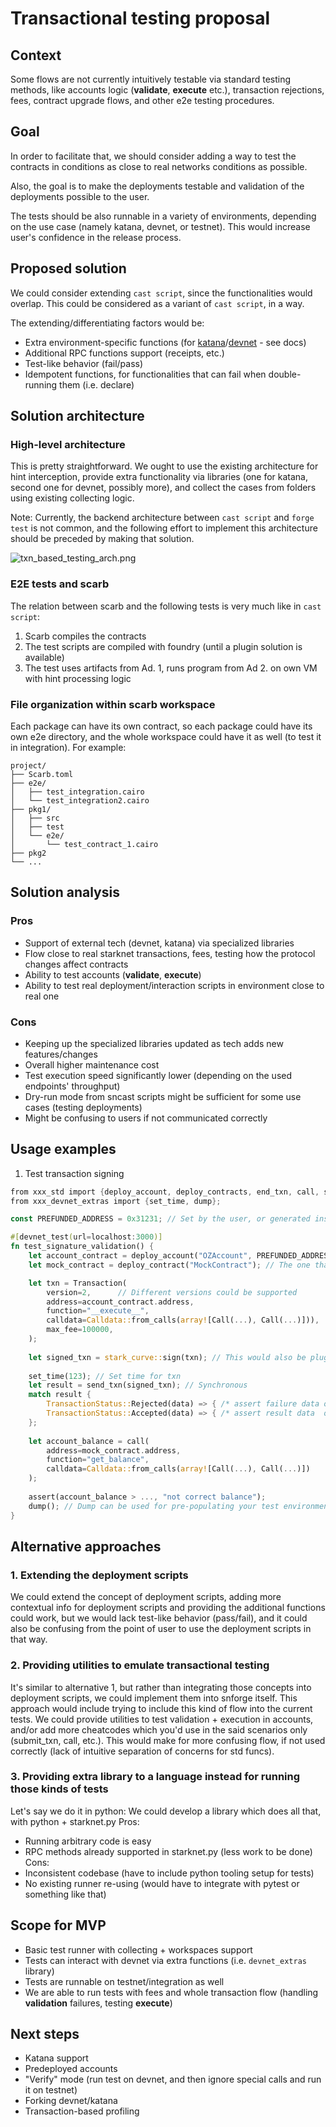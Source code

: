 # Transactional testing proposal

## Context

Some flows are not currently intuitively testable via standard testing methods, 
like accounts logic (__validate__, __execute__ etc.), transaction rejections,
fees, contract upgrade flows, and other e2e testing procedures.

## Goal

In order to facilitate that, we should consider adding a way to test
the contracts in conditions as close to real networks conditions as possible.

Also, the goal is to make the deployments testable and validation 
of the deployments possible to the user. 

The tests should be also runnable in a variety of environments, depending on the
use case (namely katana, devnet, or testnet). This would increase user's confidence
in the release process.

## Proposed solution

We could consider extending `cast script`, since the functionalities would overlap.
This could be considered as a variant of `cast script`, in a way. 

The extending/differentiating factors would be:

- Extra environment-specific functions (for [katana](https://book.dojoengine.org/toolchain/katana/reference.html#custom-methods)/[devnet](https://0xspaceshard.github.io/starknet-devnet/docs/dump-load-restart) - see docs)
- Additional RPC functions support (receipts, etc.)
- Test-like behavior (fail/pass)
- Idempotent functions, for functionalities that can fail when double-running them (i.e. declare)


## Solution architecture

### High-level architecture
This is pretty straightforward. We ought to use the existing architecture for hint interception,
provide extra functionality via libraries (one for katana, second one for devnet, possibly more), and collect the cases from
folders using existing collecting logic. 

Note: Currently, the backend architecture between `cast script` and `forge test` is not common,
and the following effort to implement this architecture should be preceded by making that solution.

![txn_based_testing_arch.png](./txn_based_testing_arch.png)

### E2E tests and scarb

The relation between scarb and the following tests is very much like in `cast script`:
1. Scarb compiles the contracts
2. The test scripts are compiled with foundry (until a plugin solution is available)
3. The test uses artifacts from Ad. 1, runs program from Ad 2. on own VM with hint processing logic 

### File organization within scarb workspace

Each package can have its own contract, so each package could have its own e2e directory, 
and the whole workspace could have it as well (to test it in integration).
For example:
```
project/
├── Scarb.toml
├── e2e/
│   ├── test_integration.cairo
│   └── test_integration2.cairo
├── pkg1/
│   ├── src
│   ├── test
│   └── e2e/
│       └── test_contract_1.cairo
├── pkg2
└── ...
```
## Solution analysis

### Pros

- Support of external tech (devnet, katana) via specialized libraries
- Flow close to real starknet transactions, fees, testing how the protocol changes affect contracts
- Ability to test accounts (__validate__, __execute__)
- Ability to test real deployment/interaction scripts in environment close to real one

### Cons
- Keeping up the specialized libraries updated as tech adds new features/changes
- Overall higher maintenance cost
- Test execution speed significantly lower (depending on the used endpoints' throughput)
- Dry-run mode from sncast scripts might be sufficient for some use cases (testing deployments)
- Might be confusing to users if not communicated correctly


## Usage examples
1. Test transaction signing
```rust
from xxx_std import {deploy_account, deploy_contracts, end_txn, call, stark_curve, Transaction, TransactionStatus, Calldata, Call};  
from xxx_devnet_extras import {set_time, dump};

const PREFUNDED_ADDRESS = 0x31231; // Set by the user, or generated inside the test

#[devnet_test(url=localhost:3000)]
fn test_signature_validation() {
    let account_contract = deploy_account("OZAccount", PREFUNDED_ADDRESS, );
    let mock_contract = deploy_contract("MockContract"); // The one that account is calling

    let txn = Transaction(
        version=2,      // Different versions could be supported
        address=account_contract.address,
        function="__execute__", 
        calldata=Calldata::from_calls(array![Call(...), Call(...)])),
        max_fee=100000,
    );
    
    let signed_txn = stark_curve::sign(txn); // This would also be pluggable, for users to be able to sign with different curves
    
    set_time(123); // Set time for txn
    let result = send_txn(signed_txn); // Synchronous
    match result {
        TransactionStatus::Rejected(data) => { /* assert failure data or gas */ },
        TransactionStatus::Accepted(data) => { /* assert result data  or gas */ }
    };
    
    let account_balance = call(
        address=mock_contract.address, 
        function="get_balance",
        calldata=Calldata::from_calls(array![Call(...), Call(...)])
    );
    
    assert(account_balance > ..., "not correct balance");
    dump(); // Dump can be used for pre-populating your test environment
}
```

## Alternative approaches

### 1. Extending the deployment scripts

We could extend the concept of deployment scripts, adding more contextual info for deployment scripts and providing 
the additional functions could work, but we would lack test-like behavior (pass/fail), and it could also be confusing
from the point of user to use the deployment scripts in that way.


### 2. Providing utilities to emulate transactional testing

It's similar to alternative 1, but rather than integrating those concepts into deployment scripts,
we could implement them into snforge itself.
This approach would include trying to include this kind of flow into the current tests.
We could provide utilities to test validation + execution in accounts, and/or add more cheatcodes which you'd use in the 
said scenarios only (submit_txn, call, etc.). This would make for more confusing flow, if not used correctly
(lack of intuitive separation of concerns for std funcs).


### 3. Providing extra library to a language instead for running those kinds of tests
Let's say we do it in python:
We could develop a library which does all that, with python + starknet.py
Pros: 
- Running arbitrary code is easy
- RPC methods already supported in starknet.py (less work to be done)
Cons:
- Inconsistent codebase (have to include python tooling setup for tests)
- No existing runner re-using (would have to integrate with pytest or something like that)

## Scope for MVP

- Basic test runner with collecting + workspaces support
- Tests can interact with devnet via extra functions (i.e. `devnet_extras` library)
- Tests are runnable on testnet/integration as well
- We are able to run tests with fees and whole transaction flow (handling __validation__ failures, testing __execute__)

## Next steps

- Katana support
- Predeployed accounts
- "Verify" mode (run test on devnet, and then ignore special calls and run it on testnet)
- Forking devnet/katana
- Transaction-based profiling
